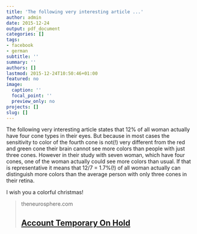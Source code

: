 ```yaml
---
title: 'The following very interesting article ...'
author: admin
date: 2015-12-24
output: pdf_document
categories: []
tags:
- facebook
- german
subtitle: ''
summary: ''
authors: []
lastmod: 2015-12-24T10:50:46+01:00
featured: no
image:
  caption: ''
  focal_point: ''
  preview_only: no
projects: []
slug: []
---
```

The following very interesting article states that 12% of all woman actually have four cone types in their eyes. But because in most cases the sensitivity to color of the fourth cone is not(!) very different from the red and green cone their brain cannot see more colors than people with just three cones. However in their study with seven woman, which have four cones, one of the woman actually could see more colors than usual. If that is representative it means that 12/7 = 1.7%(!) of all woman actually can distinguish more colors than the average person with only three cones in their retina.

I wish you a colorful christmas!﻿
> theneurosphere.com
> ## [Account Temporary On Hold](http://theneurosphere.com/2015/12/17/the-mystery-of-tetrachromacy-if-12-of-women-have-four-cone-types-in-their-eyes-why-do-so-few-of-them-actually-see-more-colours/)
>

